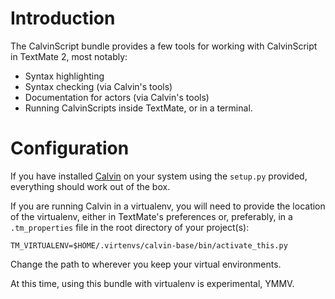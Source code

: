 # Introduction

The CalvinScript bundle provides a few tools for working with CalvinScript in TextMate 2, most notably:

- Syntax highlighting
- Syntax checking (via Calvin's tools)
- Documentation for actors (via Calvin's tools)
- Running CalvinScripts inside TextMate, or in a terminal.


# Configuration

If you have installed [Calvin][1] on your system using the `setup.py` provided, everything should work out of the box.

If you are running Calvin in a virtualenv, you will need to provide the location of the virtualenv, either in TextMate's preferences or, preferably, in a `.tm_properties` file in the root directory of your project(s):

    TM_VIRTUALENV=$HOME/.virtenvs/calvin-base/bin/activate_this.py

Change the path to wherever you keep your virtual environments. 

At this time, using this bundle with virtualenv is experimental, YMMV.

[1]: https://github.com/EricssonResearch/calvin-base
